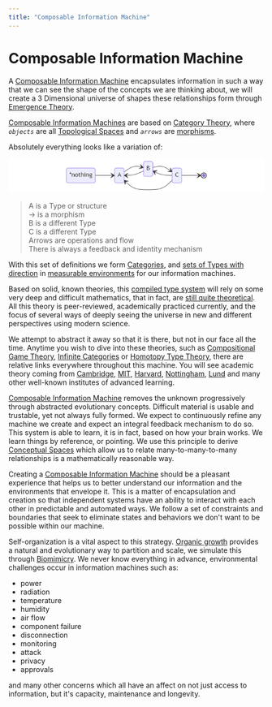 ```yaml
---
title: "Composable Information Machine"
---
```

# Composable Information Machine

A [Composable Information Machine](/doc/cim) encapsulates information in such a way that we can see the shape of the concepts we are thinking about, we will create a 3 Dimensional universe of shapes these relationships form through [Emergence Theory](http://emergence.co.uk/the-science/what-is-emergence-theory/).

[Composable Information Machines](doc/cim) are based on [Category Theory](https://ncatlab.org/nlab/show/category+theory#section_Idea), where *`objects`* are all [Topological Spaces](https://mathworld.wolfram.com/TopologicalSpace.html) and *`arrows`* are [morphisms](https://ncatlab.org/nlab/show/morphism).

Absolutely everything looks like a variation of:

![cimState](/img/cimState.png)

> A is a Type or structure  
> -> is a morphism  
> B is a different Type  
> C is a different Type  
> Arrows are operations and flow  
> There is always a feedback and identity mechanism

With this set of definitions we form [Categories](https://ncatlab.org/nlab/show/category), and [sets of Types with direction](/doc/topologies) in [measurable environments](https://brilliant.org/wiki/metric-space/) for our information machines.

Based on solid, known theories, this [compiled type system](https://typedefs.com) will rely on some very deep and difficult mathematics, that in fact, are [still quite theoretical](https://homotopytypetheory.org/). All this theory is peer-reviewed, academically practiced currently, and the focus of several ways of deeply seeing the universe in new and different perspectives using modern science.

We attempt to abstract it away so that it is there, but not in our face all the time. Anytime you wish to dive into these theories, such as [Compositional Game Theory](https://arxiv.org/abs/1603.04641), [Infinite Categories](https://archive.org/details/arxiv-math0608228) or [Homotopy Type Theory](https://homotopytypetheory.org/), there are relative links everywhere throughout this machine. You will see academic theory coming from [Cambridge](https://www.cl.cam.ac.uk/teaching/2006/FFuncProg/fofp.pdf), [MIT](https://math.mit.edu/~dspivak/teaching/sp18/7Sketches.pdf), [Harvard](https://scienceeducation.fas.harvard.edu/people/jacob-lurie), [Nottingham](https://personal.cis.strath.ac.uk/conor.mcbride/ren-sub.pdf), [Lund](https://www.fil.lu.se/person/PeterGardenfors) and many other well-known institutes of advanced learning.

[Composable Information Machine](/doc/cim) removes the unknown progressively through abstracted evolutionary concepts. Difficult material is usable and trustable, yet not always fully formed. We expect to continuously refine any machine we create and expect an integral feedback mechanism to do so. This system is able to learn, it is in fact, based on how your brain works. We learn things by reference, or pointing. We use this principle to derive [Conceptual Spaces](/doc/conceptual-space) which allow us to relate many-to-many-to-many relationships is a mathematically reasonable way.

Creating a [Composable Information Machine](/doc/cim) should be a pleasant experience that helps us to better understand our information and the environments that envelope it. This is a matter of encapsulation and creation so that independent systems have an ability to interact with each other in predictable and automated ways. We follow a set of constraints and boundaries that seek to eliminate states and behaviors we don't want to be possible within our machine.

Self-organization is a vital aspect to this strategy. [Organic growth](/doc/organic-growth) provides a natural and evolutionary way to partition and scale, we simulate this through [Biomimicry](https://biomimicry.org/what-is-biomimicry/). We never know everything in advance, environmental challenges occur in information machines such as:
  * power
  * radiation
  * temperature
  * humidity
  * air flow
  * component failure
  * disconnection
  * monitoring
  * attack
  * privacy
  * approvals
 
and many other concerns which all have an affect on not just access to information, but it's capacity, maintenance and longevity.
